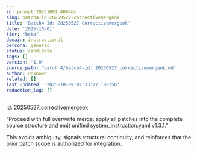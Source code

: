 ```yaml
---
id: prompt_20251001_40846c
slug: batch4-id-20250527-correctivemergeok
title: 'Batch4 Id: 20250527 Correctivemergeok'
date: '2025-10-01'
tier: "beta"
domain: instructional
persona: generic
status: candidate
tags: []
version: '1.0'
source_path: 'batch 4/batch4-id: 20250527_correctivemergeok.md'
author: Unknown
related: []
last_updated: '2025-10-09T02:33:27.180156'
redaction_log: []
---
```


id: 20250527_correctivemergeok

“Proceed with full overwrite merge: apply all patches into the complete source structure and emit unified system_instruction.yaml v1.3.1.”

This avoids ambiguity, signals structural continuity, and reinforces that the prior patch scope is authorized for integration.
